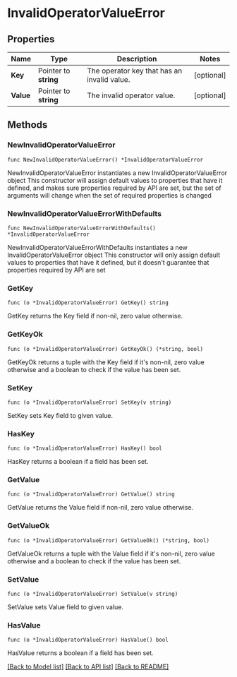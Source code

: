 # InvalidOperatorValueError

## Properties

Name | Type | Description | Notes
------------ | ------------- | ------------- | -------------
**Key** | Pointer to **string** | The operator key that has an invalid value. | [optional] 
**Value** | Pointer to **string** | The invalid operator value. | [optional] 

## Methods

### NewInvalidOperatorValueError

`func NewInvalidOperatorValueError() *InvalidOperatorValueError`

NewInvalidOperatorValueError instantiates a new InvalidOperatorValueError object
This constructor will assign default values to properties that have it defined,
and makes sure properties required by API are set, but the set of arguments
will change when the set of required properties is changed

### NewInvalidOperatorValueErrorWithDefaults

`func NewInvalidOperatorValueErrorWithDefaults() *InvalidOperatorValueError`

NewInvalidOperatorValueErrorWithDefaults instantiates a new InvalidOperatorValueError object
This constructor will only assign default values to properties that have it defined,
but it doesn't guarantee that properties required by API are set

### GetKey

`func (o *InvalidOperatorValueError) GetKey() string`

GetKey returns the Key field if non-nil, zero value otherwise.

### GetKeyOk

`func (o *InvalidOperatorValueError) GetKeyOk() (*string, bool)`

GetKeyOk returns a tuple with the Key field if it's non-nil, zero value otherwise
and a boolean to check if the value has been set.

### SetKey

`func (o *InvalidOperatorValueError) SetKey(v string)`

SetKey sets Key field to given value.

### HasKey

`func (o *InvalidOperatorValueError) HasKey() bool`

HasKey returns a boolean if a field has been set.

### GetValue

`func (o *InvalidOperatorValueError) GetValue() string`

GetValue returns the Value field if non-nil, zero value otherwise.

### GetValueOk

`func (o *InvalidOperatorValueError) GetValueOk() (*string, bool)`

GetValueOk returns a tuple with the Value field if it's non-nil, zero value otherwise
and a boolean to check if the value has been set.

### SetValue

`func (o *InvalidOperatorValueError) SetValue(v string)`

SetValue sets Value field to given value.

### HasValue

`func (o *InvalidOperatorValueError) HasValue() bool`

HasValue returns a boolean if a field has been set.


[[Back to Model list]](../README.md#documentation-for-models) [[Back to API list]](../README.md#documentation-for-api-endpoints) [[Back to README]](../README.md)


